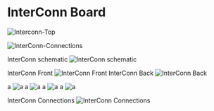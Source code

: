 # InterConn Board

![Interconn-Top](/InterConn/Interconn-Top.png)

![InterConn-Connections](/InterConn/InterConn-Connections.png)

InterConn schematic 
![InterConn schematic ](/KiCad/InterConn.png)

InterConn Front
![InterConn Front](/InterConn/InterConn%20Front.jpg)
InterConn Back
![InterConn Back](/InterConn/InterConn%20Back.jpg)

a
![a](/InterConn/3pin%20a.jpg)
a
![a](/InterConn/3pin%20b.jpg)
a
![a](/InterConn/3pin%20c.jpg)
a
![a](/InterConn/3pin%20c.jpg)

InterConn Connections
![InterConn Connections](/InterConn/InterConn%20Connections.jpg)




